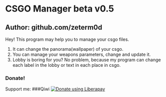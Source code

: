 # CSGO Manager beta v0.5
## Author: github.com/zeterm0d
Hey! This program may help you to manage your csgo files.
1. It can change the panorama(wallpaper) of your csgo.
2. You can manage your weapons parameters, change and update it. 
3. Lobby is boring for you? No problem, because my program can change each label in the lobby or text in each place in csgo.
### Donate!
Support me:
###Qiwi
<noscript><a href="https://qiwi.com/p/37122151508 ">
<img alt="Donate using Liberapay" src="https://static.qiwi.com/img/providers/logoBig/99_l.png"></a></noscript>


